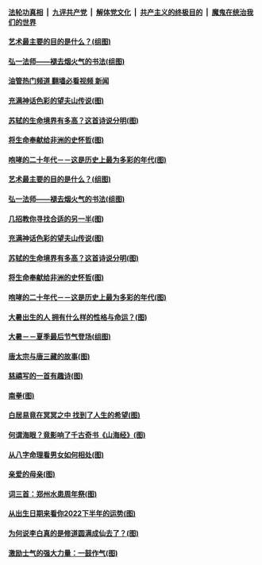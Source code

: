 ####  [法轮功真相](../../../../basic/blob/master/README.md?t=07241631) &nbsp;|&nbsp; [九评共产党](../../../../9ping.md/blob/master/README.md?t=07241631) &nbsp;|&nbsp; [解体党文化](../../../../jtdwh.md/blob/master/README.md?t=07241631)  &nbsp;|&nbsp; [共产主义的终极目的](../../../../gczydzjmd.md/blob/master/README.md?t=07241631) &nbsp;|&nbsp; [魔鬼在统治我们的世界](../../../../mgztzwmdsj.md/blob/master/README.md?t=07241631) 

#### [艺术最主要的目的是什么？(组图)](../pages/p7/1011751.md?t=07241631) 

#### [弘一法师——褪去烟火气的书法(组图)](../pages/p7/1007928.md?t=07241631) 

#### [油管热门频道 翻墙必看视频 新闻](http://45.76.130.85:81/youtube.html?07241631)

#### [充满神话色彩的望夫山传说(图)](../pages/p7/1011827.md?t=07241631) 

#### [苏轼的生命境界有多高？这首诗说分明(图)](../pages/p7/1011756.md?t=07241631) 

#### [将生命奉献给非洲的史怀哲(图)](../pages/p7/1011218.md?t=07241631) 

#### [咆哮的二十年代－－这是历史上最为多彩的年代(图)](../pages/p7/1011617.md?t=07241631) 

#### [艺术最主要的目的是什么？(组图)](../pages/p7/1011751.md?t=07241631) 

#### [弘一法师——褪去烟火气的书法(组图)](../pages/p7/1007928.md?t=07241631) 

#### [几招教你寻找合适的另一半(图)](../pages/p7/1012061.md?t=07241631) 

#### [充满神话色彩的望夫山传说(图)](../pages/p7/1011827.md?t=07241631) 

#### [苏轼的生命境界有多高？这首诗说分明(图)](../pages/p7/1011756.md?t=07241631) 

#### [将生命奉献给非洲的史怀哲(图)](../pages/p7/1011218.md?t=07241631) 

#### [咆哮的二十年代－－这是历史上最为多彩的年代(图)](../pages/p7/1011617.md?t=07241631) 

#### [大暑出生的人 拥有什么样的性格与命运？(图)](../pages/p7/997123.md?t=07241631) 

#### [大暑－－夏季最后节气登场(组图)](../pages/p7/1011693.md?t=07241631) 

#### [唐太宗与唐三藏的故事(图)](../pages/p7/1012018.md?t=07241631) 

#### [慈禧写的一首有趣诗(图)](../pages/p7/1011568.md?t=07241631) 

#### [南拳(图)](../pages/p7/1011616.md?t=07241631) 

#### [白居易竟在冥冥之中 找到了人生的希望﻿(图)](../pages/p7/1011754.md?t=07241631) 

#### [何谓海眼？竟影响了千古奇书《山海经》(图)](../pages/p7/1011832.md?t=07241631) 

#### [从八字命理看男女如何相处(图)](../pages/p7/1012117.md?t=07241631) 

#### [亲爱的母亲(图)](../pages/p7/1012118.md?t=07241631) 

#### [词三首：郑州水患周年祭(图)](../pages/p7/1012187.md?t=07241631) 

#### [从出生日期来看你2022下半年的运势(图)](../pages/p7/1012128.md?t=07241631) 

#### [为何说李白真的是修道圆满成仙去了？(图)](../pages/p7/1010795.md?t=07241631) 

#### [激励士气的强大力量：一鼓作气(图)](../pages/p7/1011210.md?t=07241631) 

<img src='http://gfw-breaker.win/goodnews/indexes/p7.md' width='0px' height='0px'/>
